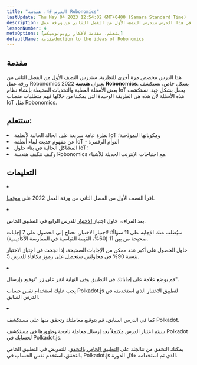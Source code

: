 ```yaml
---
title: "الدرس #4، هندسة Robonomics"
lastUpdate: Thu May 04 2023 12:54:02 GMT+0400 (Samara Standard Time)
description: في هذا الدرس ستدرس النصف الأول من الفصل الثاني من ورقة عمل Robonomics 2022 بعنوان هندسة Robonomics.
lessonNumber: 4
metaOptions: [يتعلم، مقدمة لأفكار روبونوميكس]
defaultName: مقدمةduction to the ideas of Robonomics
---
```


## مقدمة

هذا الدرس مخصص مرة أخرى للنظرية. ستدرس النصف الأول من الفصل الثاني من ورقة عمل Robonomics 2022 بعنوان **هندسة Robonomics**. بشكل خاص، نستكشف بعض الأسئلة العملية والتحديات المحيطة بإنشاء نظام IoT يعمل بشكل جيد. نستكشف هذه الأسئلة لأن هذه هي الطريقة الوحيدة التي يمكننا من خلالها فهم متطلبات منصات IoT مثل Robonomics.

## ستتعلم:

<List>

<li>
نظرة عامة سريعة على الحالة الحالية لأنظمة IoT ومكوناتها النموذجية؛
</li>

<li>
عن مفهوم حديث لبناء أنظمة IoT - التوأم الرقمي؛
</li>

<li>
المشاكل الحالية في بناء حلول IoT؛
</li>

<li>
وكيف تتكيف هندسة Robonomics مع احتياجات الإنترنت الحديثة للأشياء.
</li>

</List>

## التعليمات

<List type="numbers">

<li>

اقرأ النصف الأول من الفصل الثاني من ورقة العمل 2022 على [موقعنا](https://robonomics.network/architecture/).

</li>

<li>

بعد القراءة، حاول اجتياز [الاختبار](https://lesson4.robonomics.academy/) للدرس الرابع في التطبيق الخاص.

سيُطلب منك الإجابة على 11 سؤالًا؛ لاجتياز الاختبار، تحتاج إلى الحصول على 7 إجابات صحيحة من بين 11 (60%، القيمة القياسية في الممارسة الأكاديمية).

حاول الحصول على أكبر عدد ممكن من الإجابات الصحيحة، إذا نجحت في اجتياز الاختبار بنسبة 90% في محاولتين ستحصل على رموز مكافأة للدرس 5.

</li>

<li>

قم بوضع علامة على إجاباتك في التطبيق وفي النهاية انقر على زر "توقيع وإرسال".

يجب عليك استخدام نفس حساب Polkadot.js لتطبيق الاختبار الذي استخدمته في الدرس السابق.

</li>

<li>

كما في الدرس السابق، قم بتوقيع معاملتك وتحقق منها على مستكشف Polkadot.

</li>
</List>


<Result>

سيتم اعتبار الدرس مكتملاً بعد إرسال معاملة ناجحة وظهورها في مستكشف Polkadot لحسابك في Polkadot.js.

يمكنك التحقق من نتائجك على [التطبيق الخاص بالتحقق](https://lk.robonomics.academy/). للتفويض في التطبيق الخاص بالتحقق، استخدم نفس الحساب في Polkadot.js الذي تم استخدامه خلال الدورة.

</Result>